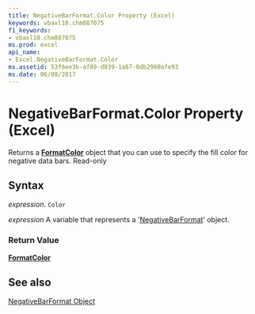 ```yaml
---
title: NegativeBarFormat.Color Property (Excel)
keywords: vbaxl10.chm887075
f1_keywords:
- vbaxl10.chm887075
ms.prod: excel
api_name:
- Excel.NegativeBarFormat.Color
ms.assetid: 53f6ee3b-af89-d039-1a67-0db2960afe93
ms.date: 06/08/2017
---
```



# NegativeBarFormat.Color Property (Excel)

 Returns a **[FormatColor](Excel.FormatColor.md)** object that you can use to specify the fill color for negative data bars. Read-only


## Syntax

 _expression_. `Color`

 _expression_ A variable that represents a '[NegativeBarFormat](Excel.NegativeBarFormat.md)' object.


### Return Value

 **[FormatColor](Excel.FormatColor.md)**


## See also


[NegativeBarFormat Object](Excel.NegativeBarFormat.md)

